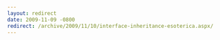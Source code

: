 ```yaml
---
layout: redirect
date: 2009-11-09 -0800
redirect: /archive/2009/11/10/interface-inheritance-esoterica.aspx/
---
```

